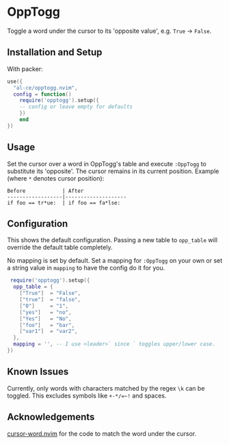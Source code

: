 # OppTogg

Toggle a word under the cursor to its 'opposite value', e.g. `True` -> `False`.

## Installation and Setup

With packer:

```lua
use({
  "al-ce/opptogg.nvim",
  config = function()
    require('opptogg').setup({
    -- config or leave empty for defaults
    })
    end
})
```

## Usage

Set the cursor over a word in OppTogg's table and execute `:OppTogg` to 
substitute its 'opposite'. The cursor remains in its current position.
Example (where `*` denotes cursor position):

```
Before            | After
------------------|--------------------
if foo == tr*ue:  | if foo == fa*lse:
```

## Configuration

This shows the default configuration. Passing a new table to `opp_table` will
override the default table completely.

No mapping is set by default. Set a mapping for `:OppTogg` on your own or set 
a string value in `mapping` to have the config do it for you.

```lua
 require('opptogg').setup({
  opp_table = {
    ["True"]  = "False",
    ["true"]  = "false",
    ["0"]     = "1",
    ["yes"]   = "no",
    ["Yes"]   = "No",
    ["foo"]   = "bar",
    ["var1"]  = "var2",
  },
  mapping = '', -- I use <leader>` since ` toggles upper/lower case.
})
```

## Known Issues

Currently, only words with characters matched by the regex `\k` can be toggled.
This excludes symbols like `+-*/=~!` and spaces.

## Acknowledgements
[cursor-word.nvim](https://github.com/xiyaowong/nvim-cursorword/blob/master/plugin/nvim-cursorword.lua) for the code to match the word under the cursor.


